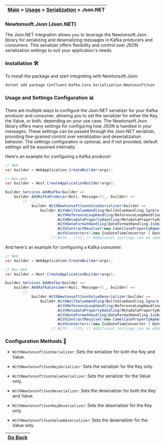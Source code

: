 | [Main](/README.md) > [Usage](/docs/Usage.md) > [Serialization](/docs/Serialization/Serialization.md) > Json.NET |
|-----------------------------------------------------------------------------------------------------------------|

### Newtonsoft.Json (Json.NET)

The Json.NET integration allows you to leverage the Newtonsoft.Json library for serializing and deserializing messages in Kafka producers and consumers. This serializer offers flexibility and control over JSON serialization settings to suit your application's needs.

### Installation :hammer_and_wrench:

To install the package and start integrating with Newtonsoft.Json:
```bash
dotnet add package Confluent.Kafka.Core.Serialization.NewtonsoftJson
```

### Usage and Settings Configuration :bar_chart:

There are multiple ways to configure the Json.NET serializer for your Kafka producer and consumer, allowing you to set the serializer for either the Key, the Value, or both, depending on your use case. The Newtonsoft.Json library offers many settings for configuring how JSON is handled in your messages. These settings can be passed through the Json.NET serializer, providing fine-grained control over serialization and deserialization behavior. The settings configuration is optional, and if not provided, default settings will be assumed internally.

Here's an example for configuring a Kafka producer:

```C#
// Web
var builder = WebApplication.CreateBuilder(args);

// Non-Web
var builder = Host.CreateApplicationBuilder(args);

builder.Services.AddKafka(builder =>
    builder.AddKafkaProducer<Null, Message>((_, builder) =>
        // ...
            builder.WithNewtonsoftJsonValueSerializer(builder => 
                builder.WithNullValueHandling(NullValueHandling.Ignore) // Ignores null values
                       .WithReferenceLoopHandling(ReferenceLoopHandling.Ignore) // Ignores reference loops
                       .WithMetadataPropertyHandling(MetadataPropertyHandling.Ignore) // Ignores metadata properties
                       .WithDateFormatHandling(DateFormatHandling.IsoDateFormat) // Uses ISO date format
                       .WithContractResolver(new CamelCasePropertyNamesContractResolver()) // Camel case property names
                       .WithConverters([new IsoDateTimeConverter { DateTimeStyles = DateTimeStyles.AssumeUniversal }]) // Custom date handling
                     /*.With...*/)); // Additional settings can be added here
```

And here's an example for configuring a Kafka consumer:

```C#
// Web
var builder = WebApplication.CreateBuilder(args);

// Non-Web
var builder = Host.CreateApplicationBuilder(args);

builder.Services.AddKafka(builder =>
    builder.AddKafkaConsumer<Null, Message>((_, builder) =>
        // ...
            builder.WithNewtonsoftJsonValueDeserializer(builder => 
                builder.WithNullValueHandling(NullValueHandling.Ignore) // Ignores null values
                       .WithReferenceLoopHandling(ReferenceLoopHandling.Ignore) // Ignores reference loops
                       .WithMetadataPropertyHandling(MetadataPropertyHandling.Ignore) // Ignores metadata properties
                       .WithDateFormatHandling(DateFormatHandling.IsoDateFormat) // Uses ISO date format
                       .WithContractResolver(new CamelCasePropertyNamesContractResolver()) // Camel case property names
                       .WithConverters([new IsoDateTimeConverter { DateTimeStyles = DateTimeStyles.AssumeUniversal }]) // Custom date handling
                     /*.With...*/)); // Additional settings can be added here
```

### Configuration Methods :nut_and_bolt:

- `WithNewtonsoftJsonSerializer`: Sets the serializer for both the Key and Value.
- `WithNewtonsoftJsonKeySerializer`: Sets the serializer for the Key only.
- `WithNewtonsoftJsonValueSerializer`: Sets the serializer for the Value only.

- `WithNewtonsoftJsonDeserializer`: Sets the deserializer for both the Key and Value.
- `WithNewtonsoftJsonKeyDeserializer`: Sets the deserializer for the Key only.
- `WithNewtonsoftJsonValueDeserializer`: Sets the deserializer for the Value only.

| [Go Back](/docs/Serialization/Serialization.md) |
|-------------------------------------------------| 